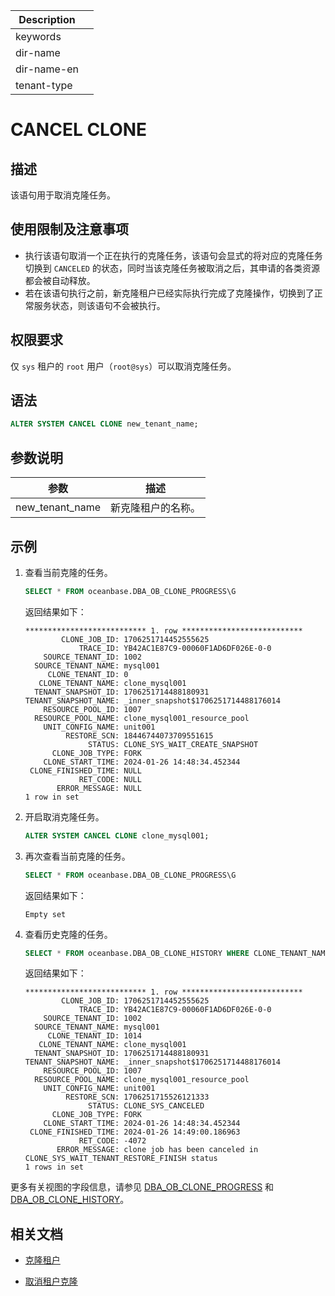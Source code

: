 | Description   |                 |
|---------------|-----------------|
| keywords      |                 |
| dir-name      |                 |
| dir-name-en   |                 |
| tenant-type   |                 |

# CANCEL CLONE

## 描述

该语句用于取消克隆任务。

## 使用限制及注意事项

* 执行该语句取消一个正在执行的克隆任务，该语句会显式的将对应的克隆任务切换到 `CANCELED` 的状态，同时当该克隆任务被取消之后，其申请的各类资源都会被自动释放。
* 若在该语句执行之前，新克隆租户已经实际执行完成了克隆操作，切换到了正常服务状态，则该语句不会被执行。

## 权限要求

仅 `sys` 租户的 `root` 用户（`root@sys`）可以取消克隆任务。

## 语法

```sql
ALTER SYSTEM CANCEL CLONE new_tenant_name;
```

## 参数说明

|       参数        |       描述       |
|-------------------|-----------------|
| new_tenant_name   | 新克隆租户的名称。|

## 示例

1. 查看当前克隆的任务。

    ```sql
    SELECT * FROM oceanbase.DBA_OB_CLONE_PROGRESS\G
    ```

    返回结果如下：

    ```shell
    *************************** 1. row ***************************
            CLONE_JOB_ID: 1706251714452555625
                TRACE_ID: YB42AC1E87C9-00060F1AD6DF026E-0-0
        SOURCE_TENANT_ID: 1002
      SOURCE_TENANT_NAME: mysql001
         CLONE_TENANT_ID: 0
       CLONE_TENANT_NAME: clone_mysql001
      TENANT_SNAPSHOT_ID: 1706251714488180931
    TENANT_SNAPSHOT_NAME: _inner_snapshot$1706251714488176014
        RESOURCE_POOL_ID: 1007
      RESOURCE_POOL_NAME: clone_mysql001_resource_pool
        UNIT_CONFIG_NAME: unit001
             RESTORE_SCN: 18446744073709551615
                  STATUS: CLONE_SYS_WAIT_CREATE_SNAPSHOT
          CLONE_JOB_TYPE: FORK
        CLONE_START_TIME: 2024-01-26 14:48:34.452344
     CLONE_FINISHED_TIME: NULL
                RET_CODE: NULL
           ERROR_MESSAGE: NULL
    1 row in set
    ```

2. 开启取消克隆任务。

    ```sql
    ALTER SYSTEM CANCEL CLONE clone_mysql001;
    ```

3. 再次查看当前克隆的任务。

    ```sql
    SELECT * FROM oceanbase.DBA_OB_CLONE_PROGRESS\G
    ```

    返回结果如下：

    ```shell
    Empty set
    ```

4. 查看历史克隆的任务。

    ```sql
    SELECT * FROM oceanbase.DBA_OB_CLONE_HISTORY WHERE CLONE_TENANT_NAME = 'clone_mysql001'\G
    ```

    返回结果如下：

    ```shell
    *************************** 1. row ***************************
            CLONE_JOB_ID: 1706251714452555625
                TRACE_ID: YB42AC1E87C9-00060F1AD6DF026E-0-0
        SOURCE_TENANT_ID: 1002
      SOURCE_TENANT_NAME: mysql001
         CLONE_TENANT_ID: 1014
       CLONE_TENANT_NAME: clone_mysql001
      TENANT_SNAPSHOT_ID: 1706251714488180931
    TENANT_SNAPSHOT_NAME: _inner_snapshot$1706251714488176014
        RESOURCE_POOL_ID: 1007
      RESOURCE_POOL_NAME: clone_mysql001_resource_pool
        UNIT_CONFIG_NAME: unit001
             RESTORE_SCN: 1706251715526121333
                  STATUS: CLONE_SYS_CANCELED
          CLONE_JOB_TYPE: FORK
        CLONE_START_TIME: 2024-01-26 14:48:34.452344
     CLONE_FINISHED_TIME: 2024-01-26 14:49:00.186963
                RET_CODE: -4072
           ERROR_MESSAGE: clone job has been canceled in CLONE_SYS_WAIT_TENANT_RESTORE_FINISH status
    1 rows in set
    ```

更多有关视图的字段信息，请参见 [DBA_OB_CLONE_PROGRESS](../../../../700.system-views/300.system-view-of-sys-tenant/200.dictionary-view-of-sys-tenant/27700.dba_ob_clone_progress-of-sys-tenant.md) 和 [DBA_OB_CLONE_HISTORY](../../../../700.system-views/300.system-view-of-sys-tenant/200.dictionary-view-of-sys-tenant/27800.dba_ob_clone_history-of-sys-tenant.md)。

## 相关文档

* [克隆租户](../../../../../600.manage/200.tenant-management/600.common-tenant-operations/1120.clone-a-tenant.md)

* [取消租户克隆](../../../../../600.manage/200.tenant-management/600.common-tenant-operations/1130.cancel-the-tenant-clone-task.md)
